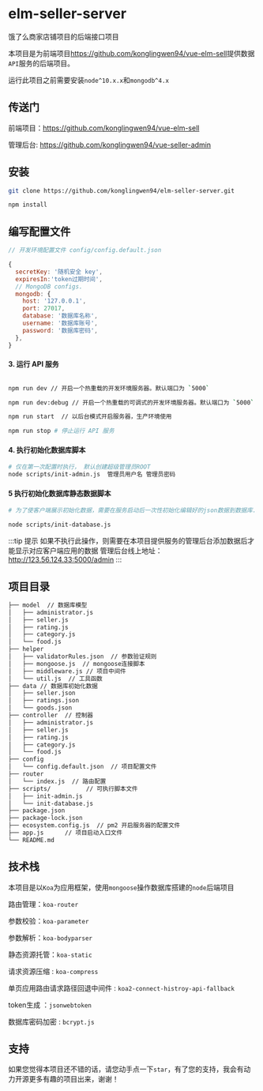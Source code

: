 # elm-seller-server

饿了么商家店铺项目的后端接口项目

本项目是为前端项目<https://github.com/konglingwen94/vue-elm-sell>提供数据`API`服务的后端项目。

运行此项目之前需要安装`node^10.x.x`和`mongodb^4.x`

<!-- ## 项目运行环境 -->

## 传送门

前端项目：<https://github.com/konglingwen94/vue-elm-sell>

管理后台: <https://github.com/konglingwen94/vue-seller-admin>

## 安装

```bash
git clone https://github.com/konglingwen94/elm-seller-server.git

npm install

```

## 编写配置文件

```js
// 开发环境配置文件 config/config.default.json

{
  secretKey: '随机安全 key',
  expiresIn:'token过期时间',  
  // MongoDB configs.
  mongodb: {
    host: '127.0.0.1',
    port: 27017,
    database: '数据库名称',
    username: '数据库账号',
    password: '数据库密码',
  },
}
```

#### 3. 运行 API 服务

```bash

npm run dev // 开启一个热重载的开发环境服务器。默认端口为 `5000`

npm run dev:debug // 开启一个热重载的可调式的开发环境服务器。默认端口为 `5000`

npm run start  // 以后台模式开启服务器，生产环境使用

npm run stop # 停止运行 API 服务

```

#### 4. 执行初始化数据库脚本

```bash
# 仅在第一次配置时执行， 默认创建超级管理员ROOT
node scripts/init-admin.js  管理员用户名 管理员密码
```
#### 5 执行初始化数据库静态数据脚本

```bash
# 为了使客户端展示初始化数据，需要在服务启动后一次性初始化编辑好的json数据到数据库.

node scripts/init-database.js
```

:::tip 提示
如果不执行此操作，则需要在本项目提供服务的管理后台添加数据后才能显示对应客户端应用的数据 管理后台线上地址：<http://123.56.124.33:5000/admin>
:::


## 项目目录

```bash
├── model  // 数据库模型
│   ├── administrator.js
│   ├── seller.js
│   ├── rating.js
│   ├── category.js
│   └── food.js
├── helper
│   ├── validatorRules.json  // 参数验证规则
│   ├── mongoose.js  // mongoose连接脚本
│   ├── middleware.js // 项目中间件
│   └── util.js  // 工具函数
├── data // 数据库初始化数据
│   ├── seller.json
│   ├── ratings.json
│   └── goods.json
├── controller  // 控制器
│   ├── administrator.js
│   ├── seller.js
│   ├── rating.js
│   ├── category.js
│   └── food.js
├── config
│   └── config.default.json  // 项目配置文件
├── router
│   └── index.js  // 路由配置
├── scripts/          // 可执行脚本文件
│   ├── init-admin.js
│   └── init-database.js
├── package.json
├── package-lock.json
├── ecosystem.config.js  // pm2 开启服务器的配置文件
├── app.js      // 项目启动入口文件
└── README.md

```

## 技术栈

本项目是以`Koa`为应用框架，使用`mongoose`操作数据库搭建的`node`后端项目

路由管理：`koa-router`

参数校验：`koa-parameter`

参数解析：`koa-bodyparser`

静态资源托管：`koa-static`

请求资源压缩 : `koa-compress`

单页应用路由请求路径回退中间件 : `koa2-connect-histroy-api-fallback`

token生成 ：`jsonwebtoken`

数据库密码加密 : `bcrypt.js`
## 支持

如果您觉得本项目还不错的话，请您动手点一下`star`，有了您的支持，我会有动力开源更多有趣的项目出来，谢谢！
